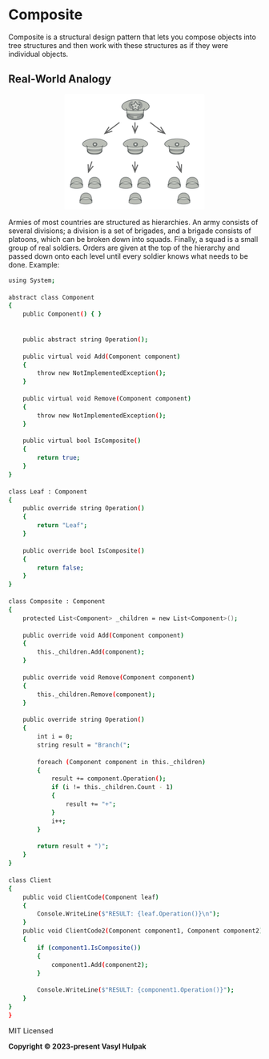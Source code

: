 ﻿# Composite
Composite is a structural design pattern that lets you compose objects into tree structures and then work with these structures as if they were individual objects.

## Real-World Analogy

<div align="center">

![](../../Images/composite.png)

</div>
Armies of most countries are structured as hierarchies. An army consists of several divisions; a division is a set of brigades, and a brigade consists of platoons, which can be broken down into squads. Finally, a squad is a small group of real soldiers. Orders are given at the top of the hierarchy and passed down onto each level until every soldier knows what needs to be done.
Example:

```sh
using System;

abstract class Component
{
    public Component() { }

  
    public abstract string Operation();

    public virtual void Add(Component component)
    {
        throw new NotImplementedException();
    }

    public virtual void Remove(Component component)
    {
        throw new NotImplementedException();
    }

    public virtual bool IsComposite()
    {
        return true;
    }
}

class Leaf : Component
{
    public override string Operation()
    {
        return "Leaf";
    }

    public override bool IsComposite()
    {
        return false;
    }
}

class Composite : Component
{
    protected List<Component> _children = new List<Component>();
    
    public override void Add(Component component)
    {
        this._children.Add(component);
    }

    public override void Remove(Component component)
    {
        this._children.Remove(component);
    }

    public override string Operation()
    {
        int i = 0;
        string result = "Branch(";

        foreach (Component component in this._children)
        {
            result += component.Operation();
            if (i != this._children.Count - 1)
            {
                result += "+";
            }
            i++;
        }
        
        return result + ")";
    }
}

class Client
{
    public void ClientCode(Component leaf)
    {
        Console.WriteLine($"RESULT: {leaf.Operation()}\n");
    }
    public void ClientCode2(Component component1, Component component2)
    {
        if (component1.IsComposite())
        {
            component1.Add(component2);
        }
        
        Console.WriteLine($"RESULT: {component1.Operation()}");
    }
}
}
```


MIT Licensed

**Copyright © 2023-present Vasyl Hulpak**
